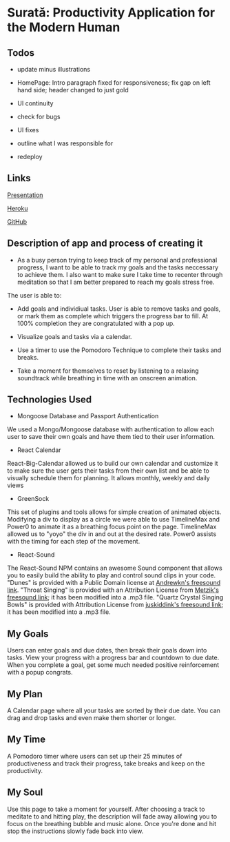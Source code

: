# Surată: Productivity Application for the Modern Human

## Todos

* update minus illustrations

* HomePage: Intro paragraph fixed for responsiveness; fix gap on left hand side; header changed to just gold

* UI continuity
* check for bugs
* UI fixes
* outline what I was responsible for
* redeploy



## Links

[Presentation](https://docs.google.com/presentation/d/1SRm1DprYY_IBzjO_Dwj-uU3qPn8UIAE-iWoOJM_YxVY/edit?ts=5e9e4b57#slide=id.g83dacafeb9_0_44)

[Heroku](http://surata-app.herokuapp.com/)

[GitHub](https://github.com/Inbary-s/productivity-app)

## Description of app and process of creating it

  * As a busy person trying to keep track of my personal and professional progress, I want to be able to track my goals and the tasks neccessary to achieve them. I also want to make sure I take time to recenter through meditation so that I am better prepared to reach my goals stress free.

The user is able to: 

  * Add goals and individiual tasks. User is able to remove tasks and goals, or mark them as complete which triggers the progress bar to fill. At 100% completion they are congratulated with a pop up.

  * Visualize goals and tasks via a calendar.

  * Use a timer to use the Pomodoro Technique to complete their tasks and breaks.

  * Take a moment for themselves to reset by listening to a relaxing soundtrack while breathing in time with an onscreen animation.

## Technologies Used

  * Mongoose Database and Passport Authentication

  We used a Mongo/Mongoose database with authentication to allow each user to save their own goals and have them tied to their user information.

  * React Calendar 

  React-Big-Calendar allowed us to build our own calendar and customize it to make sure the user gets their tasks from their own list and be able to visually schedule them for planning. It allows monthly, weekly and daily views

  * GreenSock

  This set of plugins and tools allows for simple creation of animated objects. Modifying a div to display as a circle we were able to use TimelineMax and Power0
  to animate it as a breathing focus point on the page. TimelineMax allowed us to "yoyo" the div in and out at the desired rate. Power0 assists with the timing for each step of the movement.

  * React-Sound

  The React-Sound NPM contains an awesome Sound component that allows you to easily build the ability to play and control sound clips in your code. "Dunes" is provided with a Public Domain license at [Andrewkn's freesound link](https://freesound.org/people/Andrewkn/sounds/447511/). "Throat Singing" is provided with an Attribution License from [Metzik's freesound link](https://freesound.org/people/Metzik/sounds/244155/); it has been modified into a .mp3 file. "Quartz Crystal Singing Bowls" is provided with Attribution License from [juskiddink's freesound link](https://freesound.org/people/juskiddink/sounds/129219/); it has been modified into a .mp3 file. 

## My Goals

Users can enter goals and due dates, then break their goals down into tasks. View your progress with a progress bar and countdown to due date. When you complete a goal, get some much needed positive reinforcement with a popup congrats.

## My Plan

A Calendar page where all your tasks are sorted by their due date. You can drag and drop tasks and even make them shorter or longer.

## My Time

A Pomodoro timer where users can set up their 25 minutes of productiveness and track their progress, take breaks and keep on the productivity.

## My Soul

Use this page to take a moment for yourself. After choosing a track to meditate to and hitting play, the description will fade away allowing you to focus on the breathing bubble and music alone. Once you're done and hit stop the instructions slowly fade back into view. 

